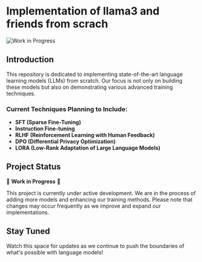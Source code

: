 # Implementation of llama3 and friends from scrach
![Work in Progress](https://img.shields.io/badge/status-work_in_progress-orange)
## Introduction
This repository is dedicated to implementing state-of-the-art language learning models (LLMs) from scratch. Our focus is not only on building these models but also on demonstrating various advanced training techniques.

### Current Techniques Planning to Include:
- **SFT (Sparse Fine-Tuning)**
- **Instruction Fine-tuning**
- **RLHF (Reinforcement Learning with Human Feedback)**
- **DPO (Differential Privacy Optimization)**
- **LORA (Low-Rank Adaptation of Large Language Models)**

## Project Status
:construction: **Work in Progress** :construction:

This project is currently under active development. We are in the process of adding more models and enhancing our training methods. Please note that changes may occur frequently as we improve and expand our implementations.

## Stay Tuned
Watch this space for updates as we continue to push the boundaries of what's possible with language models!
